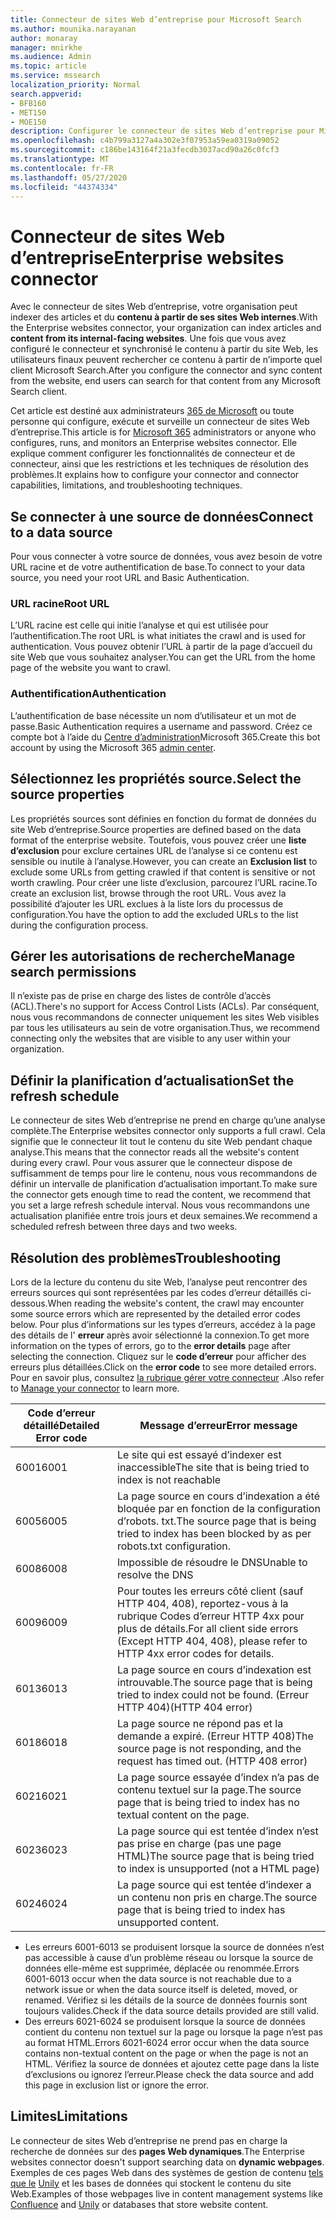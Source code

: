 ```yaml
---
title: Connecteur de sites Web d’entreprise pour Microsoft Search
ms.author: mounika.narayanan
author: monaray
manager: mnirkhe
ms.audience: Admin
ms.topic: article
ms.service: mssearch
localization_priority: Normal
search.appverid:
- BFB160
- MET150
- MOE150
description: Configurer le connecteur de sites Web d’entreprise pour Microsoft Search
ms.openlocfilehash: c4b799a3127a4a302e3f07953a59ea0319a09052
ms.sourcegitcommit: c186be143164f21a3fecdb3037acd90a26c0fcf3
ms.translationtype: MT
ms.contentlocale: fr-FR
ms.lasthandoff: 05/27/2020
ms.locfileid: "44374334"
---
```

# <a name="enterprise-websites-connector"></a><span data-ttu-id="8b8f9-103">Connecteur de sites Web d’entreprise</span><span class="sxs-lookup"><span data-stu-id="8b8f9-103">Enterprise websites connector</span></span>

<span data-ttu-id="8b8f9-104">Avec le connecteur de sites Web d’entreprise, votre organisation peut indexer des articles et du **contenu à partir de ses sites Web internes**.</span><span class="sxs-lookup"><span data-stu-id="8b8f9-104">With the Enterprise websites connector, your organization can index articles and **content from its internal-facing websites**.</span></span> <span data-ttu-id="8b8f9-105">Une fois que vous avez configuré le connecteur et synchronisé le contenu à partir du site Web, les utilisateurs finaux peuvent rechercher ce contenu à partir de n’importe quel client Microsoft Search.</span><span class="sxs-lookup"><span data-stu-id="8b8f9-105">After you configure the connector and sync content from the website, end users can search for that content from any Microsoft Search client.</span></span>

<span data-ttu-id="8b8f9-106">Cet article est destiné aux administrateurs [365 de Microsoft](https://www.microsoft.com/microsoft-365) ou toute personne qui configure, exécute et surveille un connecteur de sites Web d’entreprise.</span><span class="sxs-lookup"><span data-stu-id="8b8f9-106">This article is for [Microsoft 365](https://www.microsoft.com/microsoft-365) administrators or anyone who configures, runs, and monitors an Enterprise websites connector.</span></span> <span data-ttu-id="8b8f9-107">Elle explique comment configurer les fonctionnalités de connecteur et de connecteur, ainsi que les restrictions et les techniques de résolution des problèmes.</span><span class="sxs-lookup"><span data-stu-id="8b8f9-107">It explains how to configure your connector and connector capabilities, limitations, and troubleshooting techniques.</span></span>  

## <a name="connect-to-a-data-source"></a><span data-ttu-id="8b8f9-108">Se connecter à une source de données</span><span class="sxs-lookup"><span data-stu-id="8b8f9-108">Connect to a data source</span></span> 
<span data-ttu-id="8b8f9-109">Pour vous connecter à votre source de données, vous avez besoin de votre URL racine et de votre authentification de base.</span><span class="sxs-lookup"><span data-stu-id="8b8f9-109">To connect to your data source, you need your root URL and Basic Authentication.</span></span>

### <a name="root-url"></a><span data-ttu-id="8b8f9-110">URL racine</span><span class="sxs-lookup"><span data-stu-id="8b8f9-110">Root URL</span></span>
<span data-ttu-id="8b8f9-111">L’URL racine est celle qui initie l’analyse et qui est utilisée pour l’authentification.</span><span class="sxs-lookup"><span data-stu-id="8b8f9-111">The root URL is what initiates the crawl and is used for authentication.</span></span> <span data-ttu-id="8b8f9-112">Vous pouvez obtenir l’URL à partir de la page d’accueil du site Web que vous souhaitez analyser.</span><span class="sxs-lookup"><span data-stu-id="8b8f9-112">You can get the URL from the home page of the website you want to crawl.</span></span>

### <a name="authentication"></a><span data-ttu-id="8b8f9-113">Authentification</span><span class="sxs-lookup"><span data-stu-id="8b8f9-113">Authentication</span></span> 
<span data-ttu-id="8b8f9-114">L’authentification de base nécessite un nom d’utilisateur et un mot de passe.</span><span class="sxs-lookup"><span data-stu-id="8b8f9-114">Basic Authentication requires a username and password.</span></span> <span data-ttu-id="8b8f9-115">Créez ce compte bot à l’aide du [Centre d’administration](https://admin.microsoft.com)Microsoft 365.</span><span class="sxs-lookup"><span data-stu-id="8b8f9-115">Create this bot account by using the Microsoft 365 [admin center](https://admin.microsoft.com).</span></span>

## <a name="select-the-source-properties"></a><span data-ttu-id="8b8f9-116">Sélectionnez les propriétés source.</span><span class="sxs-lookup"><span data-stu-id="8b8f9-116">Select the source properties</span></span> 
<span data-ttu-id="8b8f9-117">Les propriétés sources sont définies en fonction du format de données du site Web d’entreprise.</span><span class="sxs-lookup"><span data-stu-id="8b8f9-117">Source properties are defined based on the data format of the enterprise website.</span></span> <span data-ttu-id="8b8f9-118">Toutefois, vous pouvez créer une **liste d’exclusion** pour exclure certaines URL de l’analyse si ce contenu est sensible ou inutile à l’analyse.</span><span class="sxs-lookup"><span data-stu-id="8b8f9-118">However, you can create an **Exclusion list** to exclude some URLs from getting crawled if that content is sensitive or not worth crawling.</span></span> <span data-ttu-id="8b8f9-119">Pour créer une liste d’exclusion, parcourez l’URL racine.</span><span class="sxs-lookup"><span data-stu-id="8b8f9-119">To create an exclusion list, browse through the root URL.</span></span> <span data-ttu-id="8b8f9-120">Vous avez la possibilité d’ajouter les URL exclues à la liste lors du processus de configuration.</span><span class="sxs-lookup"><span data-stu-id="8b8f9-120">You have the option to add the excluded URLs to the list during the configuration process.</span></span>

## <a name="manage-search-permissions"></a><span data-ttu-id="8b8f9-121">Gérer les autorisations de recherche</span><span class="sxs-lookup"><span data-stu-id="8b8f9-121">Manage search permissions</span></span> 
<span data-ttu-id="8b8f9-122">Il n’existe pas de prise en charge des listes de contrôle d’accès (ACL).</span><span class="sxs-lookup"><span data-stu-id="8b8f9-122">There's no support for Access Control Lists (ACLs).</span></span> <span data-ttu-id="8b8f9-123">Par conséquent, nous vous recommandons de connecter uniquement les sites Web visibles par tous les utilisateurs au sein de votre organisation.</span><span class="sxs-lookup"><span data-stu-id="8b8f9-123">Thus, we recommend connecting only the websites that are visible to any user within your organization.</span></span>

## <a name="set-the-refresh-schedule"></a><span data-ttu-id="8b8f9-124">Définir la planification d’actualisation</span><span class="sxs-lookup"><span data-stu-id="8b8f9-124">Set the refresh schedule</span></span>
<span data-ttu-id="8b8f9-125">Le connecteur de sites Web d’entreprise ne prend en charge qu’une analyse complète.</span><span class="sxs-lookup"><span data-stu-id="8b8f9-125">The Enterprise websites connector only supports a full crawl.</span></span> <span data-ttu-id="8b8f9-126">Cela signifie que le connecteur lit tout le contenu du site Web pendant chaque analyse.</span><span class="sxs-lookup"><span data-stu-id="8b8f9-126">This means that the connector reads all the website's content during every crawl.</span></span> <span data-ttu-id="8b8f9-127">Pour vous assurer que le connecteur dispose de suffisamment de temps pour lire le contenu, nous vous recommandons de définir un intervalle de planification d’actualisation important.</span><span class="sxs-lookup"><span data-stu-id="8b8f9-127">To make sure the connector gets enough time to read the content, we recommend that you set a large refresh schedule interval.</span></span> <span data-ttu-id="8b8f9-128">Nous vous recommandons une actualisation planifiée entre trois jours et deux semaines.</span><span class="sxs-lookup"><span data-stu-id="8b8f9-128">We recommend a scheduled refresh between three days and two weeks.</span></span> 

## <a name="troubleshooting"></a><span data-ttu-id="8b8f9-129">Résolution des problèmes</span><span class="sxs-lookup"><span data-stu-id="8b8f9-129">Troubleshooting</span></span>
<span data-ttu-id="8b8f9-130">Lors de la lecture du contenu du site Web, l’analyse peut rencontrer des erreurs sources qui sont représentées par les codes d’erreur détaillés ci-dessous.</span><span class="sxs-lookup"><span data-stu-id="8b8f9-130">When reading the website's content, the crawl may encounter some source errors which are represented by the detailed error codes below.</span></span> <span data-ttu-id="8b8f9-131">Pour plus d’informations sur les types d’erreurs, accédez à la page des détails de l' **erreur** après avoir sélectionné la connexion.</span><span class="sxs-lookup"><span data-stu-id="8b8f9-131">To get more information on the types of errors, go to the **error details** page after selecting the connection.</span></span> <span data-ttu-id="8b8f9-132">Cliquez sur le **code d’erreur** pour afficher des erreurs plus détaillées.</span><span class="sxs-lookup"><span data-stu-id="8b8f9-132">Click on the **error code** to see more detailed errors.</span></span> <span data-ttu-id="8b8f9-133">Pour en savoir plus, consultez [la rubrique gérer votre connecteur](https://docs.microsoft.com/microsoftsearch/manage-connector) .</span><span class="sxs-lookup"><span data-stu-id="8b8f9-133">Also refer to [Manage your connector](https://docs.microsoft.com/microsoftsearch/manage-connector) to learn more.</span></span>

 <span data-ttu-id="8b8f9-134">**Code d’erreur détaillé**</span><span class="sxs-lookup"><span data-stu-id="8b8f9-134">**Detailed Error code**</span></span> | <span data-ttu-id="8b8f9-135">**Message d’erreur**</span><span class="sxs-lookup"><span data-stu-id="8b8f9-135">**Error message**</span></span>
 --- | --- 
 <span data-ttu-id="8b8f9-136">6001</span><span class="sxs-lookup"><span data-stu-id="8b8f9-136">6001</span></span>   | <span data-ttu-id="8b8f9-137">Le site qui est essayé d’indexer est inaccessible</span><span class="sxs-lookup"><span data-stu-id="8b8f9-137">The site that is being tried to index is not reachable</span></span> 
 <span data-ttu-id="8b8f9-138">6005</span><span class="sxs-lookup"><span data-stu-id="8b8f9-138">6005</span></span> | <span data-ttu-id="8b8f9-139">La page source en cours d’indexation a été bloquée par en fonction de la configuration d’robots. txt.</span><span class="sxs-lookup"><span data-stu-id="8b8f9-139">The source page that is being tried to index has been blocked by as per robots.txt configuration.</span></span>
 <span data-ttu-id="8b8f9-140">6008</span><span class="sxs-lookup"><span data-stu-id="8b8f9-140">6008</span></span> | <span data-ttu-id="8b8f9-141">Impossible de résoudre le DNS</span><span class="sxs-lookup"><span data-stu-id="8b8f9-141">Unable to resolve the DNS</span></span>
 <span data-ttu-id="8b8f9-142">6009</span><span class="sxs-lookup"><span data-stu-id="8b8f9-142">6009</span></span> | <span data-ttu-id="8b8f9-143">Pour toutes les erreurs côté client (sauf HTTP 404, 408), reportez-vous à la rubrique Codes d’erreur HTTP 4xx pour plus de détails.</span><span class="sxs-lookup"><span data-stu-id="8b8f9-143">For all client side errors (Except HTTP 404, 408), please refer to HTTP 4xx error codes for details.</span></span>
 <span data-ttu-id="8b8f9-144">6013</span><span class="sxs-lookup"><span data-stu-id="8b8f9-144">6013</span></span> | <span data-ttu-id="8b8f9-145">La page source en cours d’indexation est introuvable.</span><span class="sxs-lookup"><span data-stu-id="8b8f9-145">The source page that is being tried to index could not be found.</span></span> <span data-ttu-id="8b8f9-146">(Erreur HTTP 404)</span><span class="sxs-lookup"><span data-stu-id="8b8f9-146">(HTTP 404 error)</span></span>
 <span data-ttu-id="8b8f9-147">6018</span><span class="sxs-lookup"><span data-stu-id="8b8f9-147">6018</span></span> | <span data-ttu-id="8b8f9-148">La page source ne répond pas et la demande a expiré. (Erreur HTTP 408)</span><span class="sxs-lookup"><span data-stu-id="8b8f9-148">The source page is not responding, and the request has timed out. (HTTP 408 error)</span></span>
 <span data-ttu-id="8b8f9-149">6021</span><span class="sxs-lookup"><span data-stu-id="8b8f9-149">6021</span></span> | <span data-ttu-id="8b8f9-150">La page source essayée d’index n’a pas de contenu textuel sur la page.</span><span class="sxs-lookup"><span data-stu-id="8b8f9-150">The source page that is being tried to index has no textual content on the page.</span></span>
 <span data-ttu-id="8b8f9-151">6023</span><span class="sxs-lookup"><span data-stu-id="8b8f9-151">6023</span></span> | <span data-ttu-id="8b8f9-152">La page source qui est tentée d’index n’est pas prise en charge (pas une page HTML)</span><span class="sxs-lookup"><span data-stu-id="8b8f9-152">The source page that is being tried to index is unsupported (not a HTML page)</span></span>
 <span data-ttu-id="8b8f9-153">6024</span><span class="sxs-lookup"><span data-stu-id="8b8f9-153">6024</span></span> | <span data-ttu-id="8b8f9-154">La page source qui est tentée d’indexer a un contenu non pris en charge.</span><span class="sxs-lookup"><span data-stu-id="8b8f9-154">The source page that is being tried to index has unsupported content.</span></span>

* <span data-ttu-id="8b8f9-155">Les erreurs 6001-6013 se produisent lorsque la source de données n’est pas accessible à cause d’un problème réseau ou lorsque la source de données elle-même est supprimée, déplacée ou renommée.</span><span class="sxs-lookup"><span data-stu-id="8b8f9-155">Errors 6001-6013 occur when the data source is not reachable due to a network issue or when the data source itself is deleted, moved, or renamed.</span></span> <span data-ttu-id="8b8f9-156">Vérifiez si les détails de la source de données fournis sont toujours valides.</span><span class="sxs-lookup"><span data-stu-id="8b8f9-156">Check if the data source details provided are still valid.</span></span>
* <span data-ttu-id="8b8f9-157">Des erreurs 6021-6024 se produisent lorsque la source de données contient du contenu non textuel sur la page ou lorsque la page n’est pas au format HTML.</span><span class="sxs-lookup"><span data-stu-id="8b8f9-157">Errors 6021-6024 error occur when the data source contains non-textual content on the page or when the page is not an HTML.</span></span> <span data-ttu-id="8b8f9-158">Vérifiez la source de données et ajoutez cette page dans la liste d’exclusions ou ignorez l’erreur.</span><span class="sxs-lookup"><span data-stu-id="8b8f9-158">Please check the data source and add this page in exclusion list or ignore the error.</span></span>

## <a name="limitations"></a><span data-ttu-id="8b8f9-159">Limites</span><span class="sxs-lookup"><span data-stu-id="8b8f9-159">Limitations</span></span>
<span data-ttu-id="8b8f9-160">Le connecteur de sites Web d’entreprise ne prend pas en charge la recherche de données sur des **pages Web dynamiques**.</span><span class="sxs-lookup"><span data-stu-id="8b8f9-160">The Enterprise websites connector doesn't support searching data on **dynamic webpages**.</span></span> <span data-ttu-id="8b8f9-161">Exemples de ces pages Web dans des systèmes de gestion de contenu [tels que le](https://www.atlassian.com/software/confluence) [Unily](https://www.unily.com/) et les bases de données qui stockent le contenu du site Web.</span><span class="sxs-lookup"><span data-stu-id="8b8f9-161">Examples of those webpages live in content management systems like [Confluence](https://www.atlassian.com/software/confluence) and [Unily](https://www.unily.com/) or databases that store website content.</span></span>
